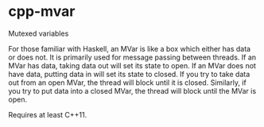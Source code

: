 # cpp-mvar
Mutexed variables

For those familiar with Haskell, an MVar is like a box which either has data
or does not.  It is primarily used for message passing between threads.  If an
MVar has data, taking data out will set its state to open.  If an MVar does not
have data, putting data in will set its state to closed.  If you try to take
data out from an open MVar, the thread will block until it is closed.  Similarly,
if you try to put data into a closed MVar, the thread will block until the MVar
is open.

Requires at least C++11.
